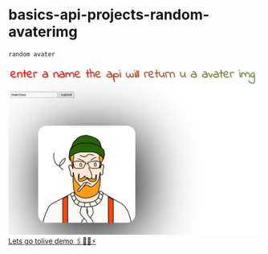 # basics-api-projects-random-avaterimg
 ```
 random avater
 ```
 ![random avater](https://github.com/ArkaprobhaRoy/rendom-img-With-API/blob/main/Web%20capture_10-10-2022_1379_arkaprobharoy.github.io.jpeg)
 [Lets go tolive demo 🖇🐱‍👤⚡](https://arkaprobharoy.github.io/rendom-img-With-API/)
